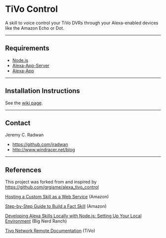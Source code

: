 # TiVo Control
A skill to voice control your TiVo DVRs through your Alexa-enabled devices like the Amazon Echo or Dot.

- - -
## Requirements

* [Node.js](https://nodejs.org/en/blog/release/v0.10.36/)
* [Alexa-App-Server](https://www.npmjs.com/package/alexa-app-server)
* [Alexa-App](https://www.npmjs.com/package/alexa-app)

- - -
## Installation Instructions

See the [wiki page](https://github.com/jradwan/alexa_tivo_control/wiki/Installation-Instructions).

- - -
## Contact

Jeremy C. Radwan

- https://github.com/jradwan
- http://www.windracer.net/blog

- - -
## References

This project was forked from and inspired by https://github.com/grgisme/alexa_tivo_control

[Hosting a Custom Skill as a Web Service](https://developer.amazon.com/public/solutions/alexa/alexa-skills-kit/docs/developing-an-alexa-skill-as-a-web-service) (Amazon)

[Step-by-Step Guide to Build a Fact Skill](https://developer.amazon.com/public/community/post/Tx3DVGG0K0TPUGQ/New-Alexa-Skills-Kit-Template:-Step-by-Step-Guide-to-Build-a-Fact-Skill) (Amazon)

[Developing Alexa Skills Locally with Node.js: Setting Up Your Local Environment](https://www.bignerdranch.com/blog/developing-alexa-skills-locally-with-nodejs-setting-up-your-local-environment/) (Big Nerd Ranch)

[Tivo Network Remote Documentation](http://www.tivo.com/assets/images/abouttivo/resources/downloads/brochures/TiVo_TCP_Network_Remote_Control_Protocol.pdf) (TiVo)
